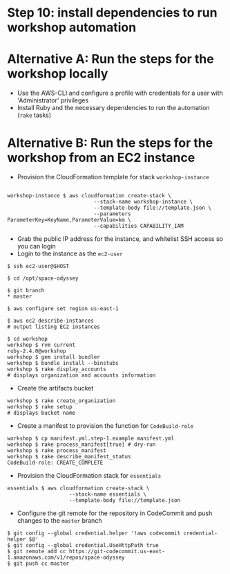 Step 10: install dependencies to run workshop automation
====

Alternative A: Run the steps for the workshop locally 
=====

- Use the AWS-CLI and configure a profile with credentials for a user with 'Administrator' privileges
- Install Ruby and the necessary dependencies to run the automation (```rake``` tasks) 
 
Alternative B: Run the steps for the workshop from an EC2 instance
=====
   
- Provision the CloudFormation template for stack ```workshop-instance```

```

workshop-instance $ aws cloudformation create-stack \
                            --stack-name workshop-instance \
                            --template-body file://template.json \
                            --parameters ParameterKey=KeyName,ParameterValue=km \
                            --capabilities CAPABILITY_IAM

```

- Grab the public IP address for the instance, and whitelist SSH access so you can login
- Login to the instance as the ```ec2-user```

```
$ ssh ec2-user@$HOST

$ cd /opt/space-odyssey

$ git branch
* master

$ aws configure set region us-east-1

$ aws ec2 describe-instances
# output listing EC2 instances 

$ cd workshop
workshop $ rvm current
ruby-2.4.0@workshop
workshop $ gem install bundler
workshop $ bundle install --binstubs
workshop $ rake display_accounts
# displays organization and accounts information

```

- Create the artifacts bucket

```
workshop $ rake create_organization
workshop $ rake setup
# displays bucket name

```

- Create a manifest to provision the function for ```CodeBuild-role```

```
workshop $ cp manifest.yml.step-1.example manifest.yml
workshop $ rake process_manifest[true] # dry-run
workshop $ rake process_manifest
workshop $ rake describe_manifest_status
CodeBuild-role: CREATE_COMPLETE

```

- Provision the CloudFormation stack for ```essentials```

```
essentials $ aws cloudformation create-stack \
                    --stack-name essentials \
                    --template-body file://template.json

```

- Configure the git remote for the repository in CodeCommit and push changes to the ```master``` branch

```
$ git config --global credential.helper '!aws codecommit credential-helper $@'
$ git config --global credential.UseHttpPath true
$ git remote add cc https://git-codecommit.us-east-1.amazonaws.com/v1/repos/space-odyssey
$ git push cc master

```